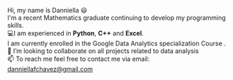 Hi, my name is Danniella 😃 <br>
I'm a recent Mathematics graduate continuing to develop my programming skills. <br>
💻I am experienced in **Python**, **C++** and **Excel**. <br>
I am currently enrolled in the Google Data Analytics specialization Course .<br>
💞️ I’m looking to collaborate on all projects related to data analysis <br>
📫 To reach me feel free to contact me via email: <br>
danniellafchavez@gmail.com
